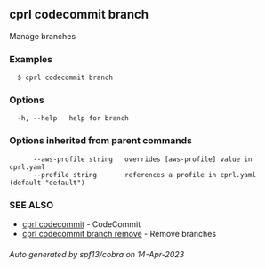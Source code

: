 ## cprl codecommit branch

Manage branches

### Examples

```
  $ cprl codecommit branch
```

### Options

```
  -h, --help   help for branch
```

### Options inherited from parent commands

```
      --aws-profile string   overrides [aws-profile] value in cprl.yaml
      --profile string       references a profile in cprl.yaml (default "default")
```

### SEE ALSO

* [cprl codecommit](cprl_codecommit.md)	 - CodeCommit
* [cprl codecommit branch remove](cprl_codecommit_branch_remove.md)	 - Remove branches

###### Auto generated by spf13/cobra on 14-Apr-2023

